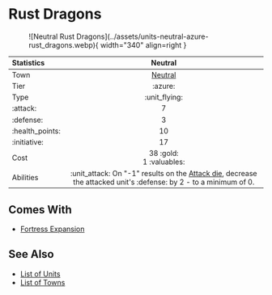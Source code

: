 # Rust Dragons

<figure markdown="span">
    ![Neutral Rust Dragons](../assets/units-neutral-azure-rust_dragons.webp){ width="340" align=right }
</figure>


| Statistics | Neutral |
| :--- | :---: |
| Town | [Neutral](../towns/neutral.md) |
| Tier | :azure: |
| Type | :unit_flying: |
| :attack: | 7 |
| :defense: | 3 |
| :health_points: | 10 |
| :initiative: | 17 |
| Cost | 38 :gold:<br>1 :valuables: |
| Abilities | :unit_attack: On "-1" results on the [Attack die](../dice.md#attack-die), decrease the attacked unit's :defense: by 2 - to a minimum of 0. |


## Comes With

- [Fortress Expansion](../content.md)


## See Also

- [List of Units](index.md)
- [List of Towns](../towns/index.md)
